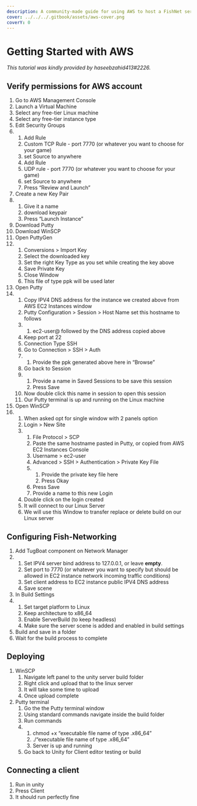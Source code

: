 ```yaml
---
description: A community-made guide for using AWS to host a FishNet server.
cover: ../../../.gitbook/assets/aws-cover.png
coverY: 0
---
```


# Getting Started with AWS

_This tutorial was kindly provided by haseebzahid413#2226._

## Verify permissions for AWS account

1. Go to AWS Management Console
2. Launch a Virtual Machine
3. Select any free-tier Linux machine
4. Select any free-tier instance type
5. Edit Security Groups
6.
   1. Add Rule
   2. Custom TCP Rule - port 7770 (or whatever you want to choose for your game)
   3. set Source to anywhere
   4. Add Rule
   5. UDP rule - port 7770 (or whatever you want to choose for your game)
   6. set Source to anywhere
   7. Press “Review and Launch”
7. Create a new Key Pair
8.
   1. Give it a name
   2. download keypair
   3. Press “Launch Instance”
9. Download Putty
10. Download WinSCP
11. Open PuttyGen
12.
    1. Conversions > Import Key
    2. Select the downloaded key
    3. Set the right Key Type as you set while creating the key above
    4. Save Private Key
    5. Close Window
    6. This file of type ppk will be used later
13. Open Putty
14.
    1. Copy IPV4 DNS address for the instance we created above from AWS EC2 Instances window
    2. Putty Configuration > Session > Host Name set this hostname to follows
    3.
       1. ec2-user@ followed by the DNS address copied above
    4. Keep port at 22
    5. Connection Type SSH
    6. Go to Connection > SSH > Auth
    7.
       1. Provide the ppk generated above here in “Browse”
    8. Go back to Session
    9.
       1. Provide a name in Saved Sessions to be save this session
       2. Press Save
    10. Now double click this name in session to open this session
    11. Our Putty terminal is up and running on the Linux machine
15. Open WinSCP
16.
    1. When asked opt for single window with 2 panels option
    2. Login > New Site
    3.
       1. File Protocol > SCP
       2. Paste the same hostname pasted in Putty, or copied from AWS EC2 Instances Console
       3. Username > ec2-user
       4. Advanced > SSH > Authentication > Private Key File
       5.
          1. Provide the private key file here
          2. Press Okay
       6. Press Save
       7. Provide a name to this new Login
    4. Double click on the login created
    5. It will connect to our Linux Server
    6. We will use this Window to transfer replace or delete build on our Linux server

## Configuring Fish-Networking

1. Add TugBoat component on Network Manager
2.
   1. Set IPV4 server bind address to 127.0.0.1, or leave **empty**.
   2. Set port to 7770 (or whatever you want to specify but should be allowed in EC2 instance network incoming traffic conditions)
   3. Set client address to EC2 instance public IPV4 DNS address
   4. Save scene
3. In Build Settings
4.
   1. Set target platform to Linux
   2. Keep architecture to x86\_64
   3. Enable ServerBuild (to keep headless)
   4. Make sure the server scene is added and enabled in build settings
5. Build and save in a folder
6. Wait for the build process to complete

## Deploying

1. WinSCP
   1. Navigate left panel to the unity server build folder
   2. Right click and upload that to the linux server
   3. It will take some time to upload
   4. Once upload complete
2. Putty terminal
   1. Go the the Putty terminal window
   2. Using standard commands navigate inside the build folder
   3. Run commands
   4.
      1. chmod +x “executable file name of type .x86\_64”
      2. ./“executable file name of type .x86\_64”
      3. Server is up and running
   5. Go back to Unity for Client editor testing or build

## Connecting a client

1. Run in unity
2. Press Client
3. It should run perfectly fine
